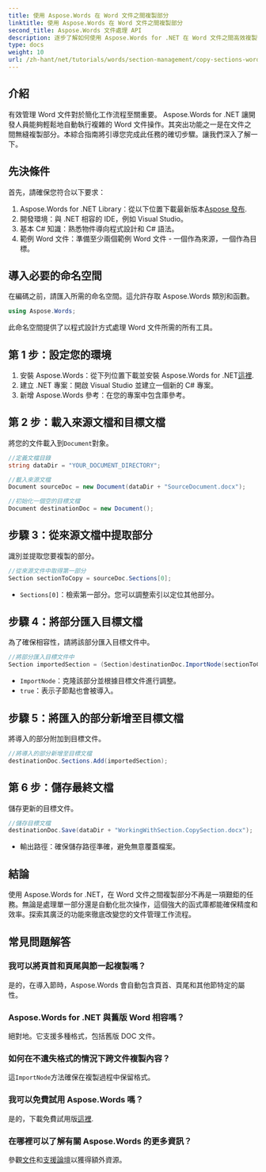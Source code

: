 ```yaml
---
title: 使用 Aspose.Words 在 Word 文件之間複製部分
linktitle: 使用 Aspose.Words 在 Word 文件之間複製部分
second_title: Aspose.Words 文件處理 API
description: 逐步了解如何使用 Aspose.Words for .NET 在 Word 文件之間高效複製部分。本詳細指南涵蓋先決條件、程式碼範例、進階技巧和常見問題解答。
type: docs
weight: 10
url: /zh-hant/net/tutorials/words/section-management/copy-sections-word-documents/
---
```

## 介紹

有效管理 Word 文件對於簡化工作流程至關重要。 Aspose.Words for .NET 讓開發人員能夠輕鬆地自動執行複雜的 Word 文件操作。其突出功能之一是在文件之間無縫複製部分。本綜合指南將引導您完成此任務的確切步驟。讓我們深入了解一下。

## 先決條件

首先，請確保您符合以下要求：

1.  Aspose.Words for .NET Library：從以下位置下載最新版本[Aspose 發布](https://releases.aspose.com/words/net/).
2. 開發環境：與 .NET 相容的 IDE，例如 Visual Studio。
3. 基本 C# 知識：熟悉物件導向程式設計和 C# 語法。
4. 範例 Word 文件：準備至少兩個範例 Word 文件 - 一個作為來源，一個作為目標。

## 導入必要的命名空間

在編碼之前，請匯入所需的命名空間。這允許存取 Aspose.Words 類別和函數。

```csharp
using Aspose.Words;
```

此命名空間提供了以程式設計方式處理 Word 文件所需的所有工具。

## 第 1 步：設定您的環境

1. 安裝 Aspose.Words：從下列位置下載並安裝 Aspose.Words for .NET[這裡](https://releases.aspose.com/words/net/).
2. 建立 .NET 專案：開啟 Visual Studio 並建立一個新的 C# 專案。
3. 新增 Aspose.Words 參考：在您的專案中包含庫參考。

## 第 2 步：載入來源文檔和目標文檔

將您的文件載入到`Document`對象。

```csharp
//定義文檔目錄
string dataDir = "YOUR_DOCUMENT_DIRECTORY";

//載入來源文檔
Document sourceDoc = new Document(dataDir + "SourceDocument.docx");

//初始化一個空的目標文檔
Document destinationDoc = new Document();
```

## 步驟 3：從來源文檔中提取部分

識別並提取您要複製的部分。

```csharp
//從來源文件中取得第一部分
Section sectionToCopy = sourceDoc.Sections[0];
```

- `Sections[0]`：檢索第一部分。您可以調整索引以定位其他部分。

## 步驟 4：將部分匯入目標文檔

為了確保相容性，請將該部分匯入目標文件中。

```csharp
//將部分匯入目標文件中
Section importedSection = (Section)destinationDoc.ImportNode(sectionToCopy, true);
```

- `ImportNode`：克隆該部分並根據目標文件進行調整。
- `true`：表示子節點也會被導入。

## 步驟 5：將匯入的部分新增至目標文檔

將導入的部分附加到目標文件。

```csharp
//將導入的部分新增至目標文檔
destinationDoc.Sections.Add(importedSection);
```

## 第 6 步：儲存最終文檔

儲存更新的目標文件。

```csharp
//儲存目標文檔
destinationDoc.Save(dataDir + "WorkingWithSection.CopySection.docx");
```

- 輸出路徑：確保儲存路徑準確，避免無意覆蓋檔案。

## 結論

使用 Aspose.Words for .NET，在 Word 文件之間複製部分不再是一項艱鉅的任務。無論是處理單一部分還是自動化批次操作，這個強大的函式庫都能確保精度和效率。探索其廣泛的功能來徹底改變您的文件管理工作流程。

## 常見問題解答

### 我可以將頁首和頁尾與節一起複製嗎？
是的，在導入節時，Aspose.Words 會自動包含頁首、頁尾和其他節特定的屬性。

### Aspose.Words for .NET 與舊版 Word 相容嗎？
絕對地。它支援多種格式，包括舊版 DOC 文件。

### 如何在不遺失格式的情況下跨文件複製內容？
這`ImportNode`方法確保在複製過程中保留格式。

### 我可以免費試用 Aspose.Words 嗎？
是的，下載免費試用版[這裡](https://releases.aspose.com/).

### 在哪裡可以了解有關 Aspose.Words 的更多資訊？
參觀[文件](https://reference.aspose.com/words/net/)和[支援論壇](https://forum.aspose.com/c/words/8)以獲得額外資源。